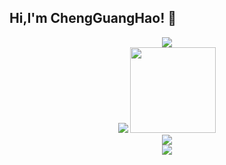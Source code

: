 <h2>Hi,I'm ChengGuangHao! 👋</h2>
    <div align="center"> <img src="https://metrics.lecoq.io/ReturnTmp?template=classic&config.timezone=Asia%2FShanghai"> </div>
    <div align="center"> 
        <img src="https://github-readme-stats.vercel.app/api/top-langs/?username=ReturnTmp&hide_title=true&hide_border=true&layout=compact&langs_count=6&text_color=000&icon_color=fff&bg_color=0,52fa5a,4dfcff,c64dff&theme=graywhite" />
        <img height="137px" src="https://github-readme-stats.vercel.app/api?username=ReturnTmp&hide_title=true&hide_border=true&show_icons=trueline_height=21&text_color=000&icon_color=000&bg_color=0,ea6161,ffc64d,fffc4d,52fa5a&theme=graywhite" /> </div>
    <div align="center"> <img src="https://github-readme-streak-stats.herokuapp.com/?user=ReturnTmp" /> </div> 
    <div align="center"> <img src="https://activity-graph.herokuapp.com/graph?username=ReturnTmp&theme=xcode" /> </div>
